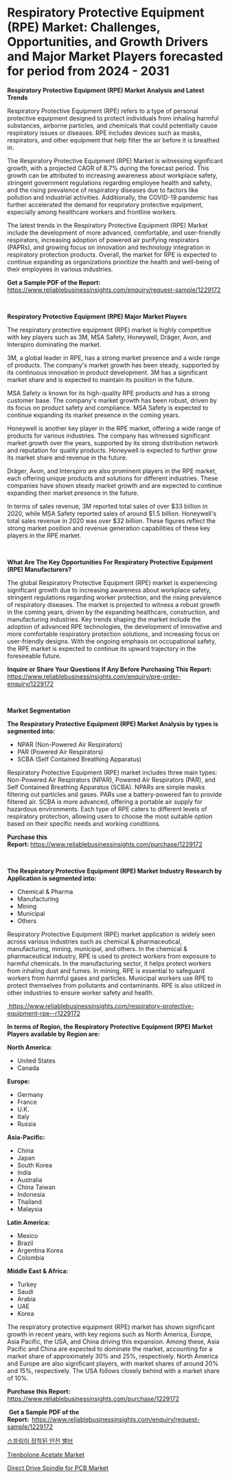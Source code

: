 <p><h1>Respiratory Protective Equipment (RPE) Market: Challenges, Opportunities, and Growth Drivers and Major Market Players forecasted for period from 2024 - 2031</h1></p><p><strong>Respiratory Protective Equipment (RPE) Market Analysis and Latest Trends</strong></p>
<p><p>Respiratory Protective Equipment (RPE) refers to a type of personal protective equipment designed to protect individuals from inhaling harmful substances, airborne particles, and chemicals that could potentially cause respiratory issues or diseases. RPE includes devices such as masks, respirators, and other equipment that help filter the air before it is breathed in.</p><p>The Respiratory Protective Equipment (RPE) Market is witnessing significant growth, with a projected CAGR of 8.7% during the forecast period. This growth can be attributed to increasing awareness about workplace safety, stringent government regulations regarding employee health and safety, and the rising prevalence of respiratory diseases due to factors like pollution and industrial activities. Additionally, the COVID-19 pandemic has further accelerated the demand for respiratory protective equipment, especially among healthcare workers and frontline workers.</p><p>The latest trends in the Respiratory Protective Equipment (RPE) Market include the development of more advanced, comfortable, and user-friendly respirators, increasing adoption of powered air purifying respirators (PAPRs), and growing focus on innovation and technology integration in respiratory protection products. Overall, the market for RPE is expected to continue expanding as organizations prioritize the health and well-being of their employees in various industries.</p></p>
<p><strong>Get a Sample PDF of the Report:&nbsp;</strong> <a href="https://www.reliablebusinessinsights.com/enquiry/request-sample/1229172">https://www.reliablebusinessinsights.com/enquiry/request-sample/1229172</a></p>
<p>&nbsp;</p>
<p><strong>Respiratory Protective Equipment (RPE) Major Market Players</strong></p>
<p><p>The respiratory protective equipment (RPE) market is highly competitive with key players such as 3M, MSA Safety, Honeywell, Dräger, Avon, and Interspiro dominating the market. </p><p>3M, a global leader in RPE, has a strong market presence and a wide range of products. The company's market growth has been steady, supported by its continuous innovation in product development. 3M has a significant market share and is expected to maintain its position in the future.</p><p>MSA Safety is known for its high-quality RPE products and has a strong customer base. The company's market growth has been robust, driven by its focus on product safety and compliance. MSA Safety is expected to continue expanding its market presence in the coming years.</p><p>Honeywell is another key player in the RPE market, offering a wide range of products for various industries. The company has witnessed significant market growth over the years, supported by its strong distribution network and reputation for quality products. Honeywell is expected to further grow its market share and revenue in the future.</p><p>Dräger, Avon, and Interspiro are also prominent players in the RPE market, each offering unique products and solutions for different industries. These companies have shown steady market growth and are expected to continue expanding their market presence in the future.</p><p>In terms of sales revenue, 3M reported total sales of over $33 billion in 2020, while MSA Safety reported sales of around $1.5 billion. Honeywell's total sales revenue in 2020 was over $32 billion. These figures reflect the strong market position and revenue generation capabilities of these key players in the RPE market.</p></p>
<p>&nbsp;</p>
<p><strong>What Are The Key Opportunities For Respiratory Protective Equipment (RPE) Manufacturers?</strong></p>
<p><p>The global Respiratory Protective Equipment (RPE) market is experiencing significant growth due to increasing awareness about workplace safety, stringent regulations regarding worker protection, and the rising prevalence of respiratory diseases. The market is projected to witness a robust growth in the coming years, driven by the expanding healthcare, construction, and manufacturing industries. Key trends shaping the market include the adoption of advanced RPE technologies, the development of innovative and more comfortable respiratory protection solutions, and increasing focus on user-friendly designs. With the ongoing emphasis on occupational safety, the RPE market is expected to continue its upward trajectory in the foreseeable future.</p></p>
<p><strong>Inquire or Share Your Questions If Any Before Purchasing This Report:</strong> <a href="https://www.reliablebusinessinsights.com/enquiry/pre-order-enquiry/1229172">https://www.reliablebusinessinsights.com/enquiry/pre-order-enquiry/1229172</a></p>
<p>&nbsp;</p>
<p><strong>Market Segmentation</strong></p>
<p><strong>The Respiratory Protective Equipment (RPE) Market Analysis by types is segmented into:</strong></p>
<p><ul><li>NPAR (Non-Powered Air Respirators)</li><li>PAR (Powered Air Respirators)</li><li>SCBA (Self Contained Breathing Apparatus)</li></ul></p>
<p><p>Respiratory Protective Equipment (RPE) market includes three main types: Non-Powered Air Respirators (NPAR), Powered Air Respirators (PAR), and Self Contained Breathing Apparatus (SCBA). NPARs are simple masks filtering out particles and gases. PARs use a battery-powered fan to provide filtered air. SCBA is more advanced, offering a portable air supply for hazardous environments. Each type of RPE caters to different levels of respiratory protection, allowing users to choose the most suitable option based on their specific needs and working conditions.</p></p>
<p><strong>Purchase this Report:&nbsp;</strong><a href="https://www.reliablebusinessinsights.com/purchase/1229172">https://www.reliablebusinessinsights.com/purchase/1229172</a></p>
<p>&nbsp;</p>
<p><strong>The Respiratory Protective Equipment (RPE) Market Industry Research by Application is segmented into:</strong></p>
<p><ul><li>Chemical & Pharma</li><li>Manufacturing</li><li>Mining</li><li>Municipal</li><li>Others</li></ul></p>
<p><p>Respiratory Protective Equipment (RPE) market application is widely seen across various industries such as chemical & pharmaceutical, manufacturing, mining, municipal, and others. In the chemical & pharmaceutical industry, RPE is used to protect workers from exposure to harmful chemicals. In the manufacturing sector, it helps protect workers from inhaling dust and fumes. In mining, RPE is essential to safeguard workers from harmful gases and particles. Municipal workers use RPE to protect themselves from pollutants and contaminants. RPE is also utilized in other industries to ensure worker safety and health.</p></p>
<p><a href="https://www.reliablebusinessinsights.com/respiratory-protective-equipment-rpe--r1229172">&nbsp;https://www.reliablebusinessinsights.com/respiratory-protective-equipment-rpe--r1229172</a></p>
<p><strong>In terms of Region, the Respiratory Protective Equipment (RPE) Market Players available by Region are:</strong></p>
<p>
    <p> <strong> North America: </strong>
        <ul>
            <li>United States</li>
            <li>Canada</li>
        </ul>
        </p> 
    <p> <strong> Europe: </strong>
        <ul>
            <li>Germany</li>
            <li>France</li>
            <li>U.K.</li>
            <li>Italy</li>
            <li>Russia</li>
        </ul>
        </p> 
    <p> <strong> Asia-Pacific: </strong>
        <ul>
            <li>China</li>
            <li>Japan</li>
            <li>South Korea</li>
            <li>India</li>
            <li>Australia</li>
            <li>China Taiwan</li>
            <li>Indonesia</li>
            <li>Thailand</li>
            <li>Malaysia</li>
        </ul>
        </p> 
    <p> <strong> Latin America: </strong>
        <ul>
            <li>Mexico</li>
            <li>Brazil</li>
            <li>Argentina Korea</li>
            <li>Colombia</li>
        </ul>
        </p> 
    <p> <strong> Middle East & Africa: </strong>
        <ul>
            <li>Turkey</li>
            <li>Saudi</li>
            <li>Arabia</li>
            <li>UAE</li>
            <li>Korea</li>
        </ul>
    </p>
    </p>
<p><p>The respiratory protective equipment (RPE) market has shown significant growth in recent years, with key regions such as North America, Europe, Asia Pacific, the USA, and China driving this expansion. Among these, Asia Pacific and China are expected to dominate the market, accounting for a market share of approximately 30% and 25%, respectively. North America and Europe are also significant players, with market shares of around 20% and 15%, respectively. The USA follows closely behind with a market share of 10%.</p></p>
<p><strong>Purchase this Report: </strong><a href="https://www.reliablebusinessinsights.com/purchase/1229172">https://www.reliablebusinessinsights.com/purchase/1229172</a></p>
<p>&nbsp;<strong>Get a Sample PDF of the Report:&nbsp;&nbsp;</strong><a href="https://www.reliablebusinessinsights.com/enquiry/request-sample/1229172">https://www.reliablebusinessinsights.com/enquiry/request-sample/1229172</a></p>
<p><strong></strong></p>
<p><p><a href="https://medium.com/@bartlakin95/%EC%8A%A4%ED%94%84%EB%A7%81%EC%8B%9D-%EC%95%88%EC%A0%84-%EB%B0%B8%EB%B8%8C-%EC%8B%9C%EC%9E%A5-%EC%A0%95%EB%B3%B4-%EC%8B%9C%EC%9E%A5-%EB%8F%99%ED%96%A5-%EC%84%B1%EC%9E%A5-2024%EB%85%84%EB%B6%80%ED%84%B0-2031%EB%85%84%EA%B9%8C%EC%A7%80-%EC%98%88%EC%B8%A1%EB%90%9C-%EC%88%98%EC%9D%B5%EB%A5%A0-de0c4f53131f">스프링이 장착된 안전 밸브</a></p><p><a href="https://github.com/AnnChovey2023/Market-Research-Report-List-1/blob/main/trenbolone-acetate-market.md">Trenbolone Acetate Market</a></p><p><a href="https://view.publitas.com/reportprime-1/global-direct-drive-spindle-for-pcb-market-sector-types-applications-market-player-strategies-regional-growth-insights-and-future-projections-2024-2031/">Direct Drive Spindle for PCB Market</a></p></p>